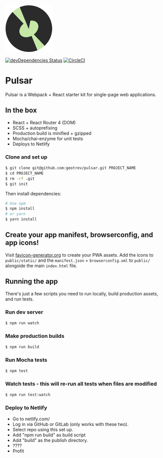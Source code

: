 ![Undernet](github-icon.png?raw=true)

[![devDependencies Status](https://david-dm.org/geotrev/pulsar/dev-status.svg)](https://david-dm.org/geotrev/pulsar) [![CircleCI](https://circleci.com/gh/geotrev/pulsar/tree/master.svg?style=svg)](https://circleci.com/gh/geotrev/pulsar/tree/master)

# Pulsar
Pulsar is a Webpack + React starter kit for single-page web applications.

## In the box
- React + React Router 4 (DOM)
- SCSS + autoprefixing
- Production build is minified + gzipped
- Mocha/chai-enzyme for unit tests
- Deploys to Netlify

### Clone and set up
```sh
$ git clone git@github.com:geotrev/pulsar.git PROJECT_NAME
$ cd PROJECT_NAME
$ rm -rf .git
$ git init
```

Then install dependencies:
```sh
# Use npm
$ npm install
# or yarn
$ yarn install
```

## Create your app manifest, browserconfig, and app icons!
Visit [favicon-generator.org](https://www.favicon-generator.org) to create your PWA assets. Add the icons to `public/static/` and the `manifest.json` + `browserconfig.xml` to `public/` alongside the main `index.html` file.

## Running the app
There's just a few scripts you need to run locally, build production assets, and run tests.

### Run dev server
```sh
$ npm run watch
```

### Make production builds
```sh
$ npm run build
```

### Run Mocha tests
```sh
$ npm test
```

### Watch tests - this will re-run all tests when files are modified
```sh
$ npm run test:watch
```

### Deploy to Netlify
- Go to netlify.com/
- Log in via GitHub or GitLab (only works with these two).
- Select repo using this set up.
- Add "npm run build" as build script
- Add "build" as the publish directory.
- ????
- Profit
